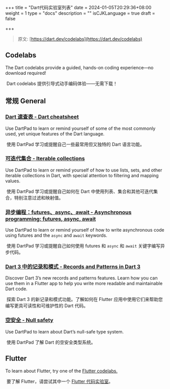 +++
title = "Dart代码实验室列表"
date = 2024-01-05T20:29:36+08:00
weight = 1
type = "docs"
description = ""
isCJKLanguage = true
draft = false

+++

> 原文: [https://dart.dev/codelabs](https://dart.dev/codelabs)

## Codelabs

The Dart codelabs provide a guided, hands-on coding experience—no download required!

​	Dart codelabs 提供引导式动手编码体验——无需下载！

## 常规 General 

### [Dart 速查表 - Dart cheatsheet ](https://dart.dev/codelabs/dart-cheatsheet)

Use DartPad to learn or remind yourself of some of the most commonly used, yet unique features of the Dart language.

​	使用 DartPad 学习或提醒自己一些最常用但又独特的 Dart 语言功能。

### [可迭代集合 - Iterable collections ](https://dart.dev/codelabs/iterables)

Use DartPad to learn or remind yourself of how to use lists, sets, and other iterable collections in Dart, with special attention to filtering and mapping values.

​	使用 DartPad 学习或提醒自己如何在 Dart 中使用列表、集合和其他可迭代集合，特别注意过滤和映射值。

### [异步编程：futures、async、await - Asynchronous programming: futures, async, await ](https://dart.dev/codelabs/async-await)

Use DartPad to learn or remind yourself of how to write asynchronous code using futures and the `async` and `await` keywords.

​	使用 DartPad 学习或提醒自己如何使用 futures 和 `async` 和 `await` 关键字编写异步代码。

### [Dart 3 中的记录和模式 - Records and Patterns in Dart 3 ](https://codelabs.developers.google.com/codelabs/dart-patterns-records)

Discover Dart 3’s new records and patterns features. Learn how you can use them in a Flutter app to help you write more readable and maintainable Dart code.

​	探索 Dart 3 的新记录和模式功能。了解如何在 Flutter 应用中使用它们来帮助您编写更具可读性和可维护性的 Dart 代码。

### [空安全 - Null safety ](https://dart.dev/codelabs/null-safety)

Use DartPad to learn about Dart’s null-safe type system.

​	使用 DartPad 了解 Dart 的空安全类型系统。

## Flutter

To learn about Flutter, try one of the [Flutter codelabs.](https://docs.flutter.dev/codelabs)

​	要了解 Flutter，请尝试其中一个 [Flutter 代码实验室](https://docs.flutter.dev/codelabs)。
